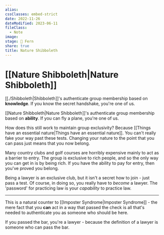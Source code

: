 ```yaml
---
alias: 
cssClasses: embed-strict
date: 2022-11-26
dateModified: 2023-06-11
fileClass:
  - Note
image: 
stage: 🌿 Fern
share: true
title: Nature Shibboleth
---
```


# [[Nature Shibboleth|Nature Shibboleth]]

[[./Shibboleth|Shibboleth]]'s authenticate group membership based on **knowledge**. If you know the secret handshake, you're one of us.

[[Nature Shibboleth|Nature Shibboleth]]'s authenticate group membership based on **ability**. If you can fly a plane, you're one of us.

How does this still work to maintain group exclusivity? Because [[Things have an essential nature|Things have an essential nature]]. 
You can't really fake your way past these tests. Changing your nature to the point that you can pass just means that you now belong.

Many country clubs and golf courses are horribly expensive mainly to act as a barrier to entry. The group is exclusive to rich people, and so the only way you can get in is by being rich. If you have the ability to pay for entry, then you've proved you belong. 

Being a lawyer is an exclusive club, but it isn't a secret how to join - just pass a test. 
Of course, in doing so, you really have to _become_ a lawyer. The 'password' for practicing law is your _capability_ to practice law.

---

This is a natural counter to [[Imposter Syndrome|Imposter Syndrome]] - the mere fact that you **can** act in a way that passed the check is all that's needed to authenticate you as someone who should be here.

If you passed the bar, you're a lawyer - because the definition of a lawyer is someone who can pass the bar.
